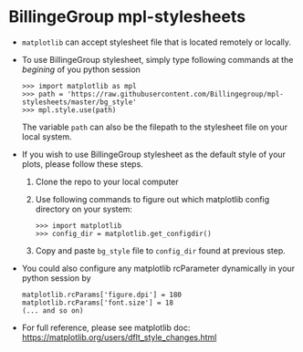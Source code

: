 # BillingeGroup mpl-stylesheets

* `matplotlib` can accept stylesheet file that is located remotely or
  locally.

* To use BillingeGroup stylesheet, simply type following commands at the
   *begining* of you python session

  ```
  >>> import matplotlib as mpl
  >>> path = 'https://raw.githubusercontent.com/Billingegroup/mpl-stylesheets/master/bg_style'
  >>> mpl.style.use(path)
  ```

  The variable `path` can also be the filepath to the stylesheet file on your local system.

* If you wish to use BillingeGroup stylesheet as the default style of
  your plots, please follow these steps.

  1. Clone the repo to your local computer

  1. Use following commands to figure out which matplotlib config directory
    on your system:

      ```
      >>> import matplotlib
      >>> config_dir = matplotlib.get_configdir()

      ```

  1. Copy and paste `bg_style` file to `config_dir` found at previous
     step.


* You could also configure any matplotlib rcParameter dynamically in your python session by

    ```
    matplotlib.rcParams['figure.dpi'] = 180
    matplotlib.rcParams['font.size'] = 18
    (... and so on)
    ```

* For full reference, please see matplotlib doc:
  https://matplotlib.org/users/dflt_style_changes.html
